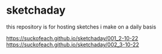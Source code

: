 # sketchaday
this repository is for hosting sketches i make on a daily basis

https://suckofeach.github.io/sketchaday/001_2-10-22<br>
https://suckofeach.github.io/sketchaday/002_3-10-22
